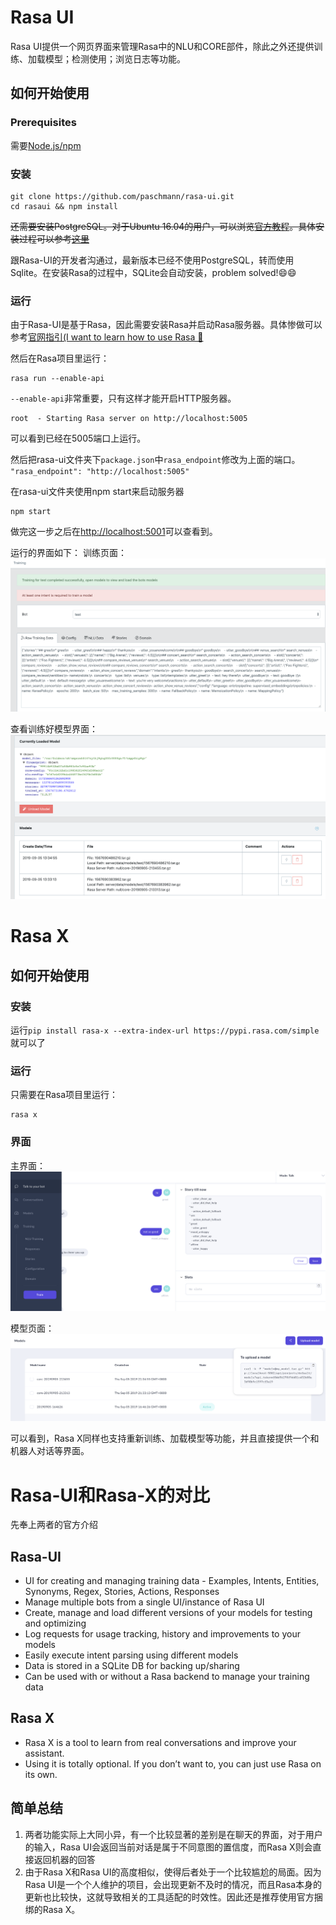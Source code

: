 # Rasa UI
Rasa UI提供一个网页界面来管理Rasa中的NLU和CORE部件，除此之外还提供训练、加载模型；检测使用；浏览日志等功能。

## 如何开始使用
### Prerequisites
需要[Node.js/npm](https://nodejs.org/en/)

### 安装
```
git clone https://github.com/paschmann/rasa-ui.git
cd rasaui && npm install
```

~~还需要安装PostgreSQL。对于Ubuntu 16.04的用户，可以浏览[官方教程](https://github.com/paschmann/rasa-ui/wiki/Rasa-UI-Install-Guide)。具体安装过程可以参考[这里](https://github.com/ZihaoTan/notes/blob/master/psql.md)~~

跟Rasa-UI的开发者沟通过，最新版本已经不使用PostgreSQL，转而使用Sqlite。在安装Rasa的过程中，SQLite会自动安装，problem solved!😄😄

### 运行
由于Rasa-UI是基于Rasa，因此需要安装Rasa并启动Rasa服务器。具体惨做可以参考[官网指引(I want to learn how to use Rasa 🚀](https://rasa.com/docs/rasa/user-guide/rasa-tutorial/)

然后在Rasa项目里运行：
```
rasa run --enable-api
```
`--enable-api`非常重要，只有这样才能开启HTTP服务器。
```
root  - Starting Rasa server on http://localhost:5005
```
可以看到已经在5005端口上运行。

然后把rasa-ui文件夹下`package.json`中`rasa_endpoint`修改为上面的端口。
`"rasa_endpoint": "http://localhost:5005"`

在rasa-ui文件夹使用npm start来启动服务器
```
npm start
```
做完这一步之后在[http://localhost:5001](http://localhost:5001)可以查看到。

运行的界面如下：
训练页面：
![](https://github.com/ZihaoTan/notes/blob/master/img/UI-Training.png)


查看训练好模型界面：
![Models](https://github.com/ZihaoTan/notes/blob/master/img/UI-models.png)


# Rasa X
## 如何开始使用
### 安装
运行`pip install rasa-x --extra-index-url https://pypi.rasa.com/simple`就可以了

### 运行
只需要在Rasa项目里运行：
```
rasa x
```
### 界面
主界面：
![](https://github.com/ZihaoTan/notes/blob/master/img/X-mainpage.png)

模型页面：
![](https://github.com/ZihaoTan/notes/blob/master/img/X-model.png)

可以看到，Rasa X同样也支持重新训练、加载模型等功能，并且直接提供一个和机器人对话等界面。

# Rasa-UI和Rasa-X的对比
先奉上两者的官方介绍
## Rasa-UI
- UI for creating and managing training data - Examples, Intents, Entities, Synonyms, Regex, Stories, Actions, Responses
- Manage multiple bots from a single UI/instance of Rasa UI
- Create, manage and load different versions of your models for testing and optimizing
- Log requests for usage tracking, history and improvements to your models
- Easily execute intent parsing using different models
- Data is stored in a SQLite DB for backing up/sharing
- Can be used with or without a Rasa backend to manage your training data

## Rasa X
- Rasa X is a tool to learn from real conversations and improve your assistant.
- Using it is totally optional. If you don’t want to, you can just use Rasa on its own.

## 简单总结
1. 两者功能实际上大同小异，有一个比较显著的差别是在聊天的界面，对于用户的输入，Rasa UI会返回当前对话是属于不同意图的置信度，而Rasa X则会直接返回机器的回答
2. 由于Rasa X和Rasa UI的高度相似，使得后者处于一个比较尴尬的局面。因为Rasa UI是一个个人维护的项目，会出现更新不及时的情况，而且Rasa本身的更新也比较快，这就导致相关的工具适配的时效性。因此还是推荐使用官方捆绑的Rasa X。